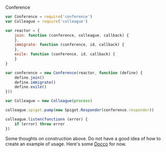 Conference

```javascript
var Conference = require('conference')
var Colleague = require('colleague')

var reactor = {
    join: function (conference, colleague, callback) {
    },
    immigrate: function (conference, id, callback) {
    },
    exile: function (conference, id, callback) {
    }
}

var conference = new Conference(reactor, function (define) {
    define.join()
    define.immigrate()
    define.exile()
}))

var Colleague = new Colleague(process)

colleague.spigot.pump(new Spigot.Responder(conference.responder))

colleague.listen(functionn (error) {
    if (error) throw error
})
```

Some thoughts on construction above. Do not have a good idea of how to create an
example of usage. Here's some [Docco](./docco/) for now.
